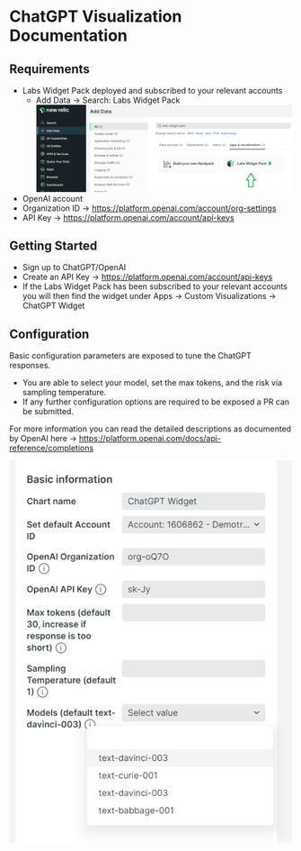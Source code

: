 # ChatGPT Visualization Documentation

## Requirements
- Labs Widget Pack deployed and subscribed to your relevant accounts
  - Add Data -> Search: Labs Widget Pack 
    ![add](../../screenshots/add_labs_widget_pack_01.png)
- OpenAI account
- Organization ID -> https://platform.openai.com/account/org-settings
- API Key -> https://platform.openai.com/account/api-keys

## Getting Started
- Sign up to ChatGPT/OpenAI
- Create an API Key -> https://platform.openai.com/account/api-keys
- If the Labs Widget Pack has been subscribed to your relevant accounts you will then find the widget under Apps -> Custom Visualizations -> ChatGPT Widget

## Configuration
Basic configuration parameters are exposed to tune the ChatGPT responses.

- You are able to select your model, set the max tokens, and the risk via sampling temperature.
- If any further configuration options are required to be exposed a PR can be submitted.

For more information you can read the detailed descriptions as documented by OpenAI here -> https://platform.openai.com/docs/api-reference/completions

![config_01](../../screenshots/chatgpt_config_01.png)